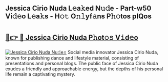 ## Jessica Cirio Nuda L𝚎a𝚔ed N𝚞𝚍e - Part-w50 Vi𝚍𝚎o L𝚎a𝚔s - H𝚘𝚝 O𝚗𝚕yf𝚊ns P𝚑𝚘tos pIQos

# <h2><a href="http://kf40223.oniu.top/?m=Jessica+Cirio+Nuda">🔗👉 🔴 Jessica Cirio Nuda P𝚑ot𝚘𝚜 V𝚒d𝚎o</a></h2>

[![Jessica Cirio Nuda Nu𝚍e𝚜](https://i.imgur.com/0qMVB7G.gif)](http://kf40223.oniu.top/?m=Jessica+Cirio+Nuda)
Social media innovator Jessica Cirio Nuda, known for publishing dance and lifestyle material, consisting of presentations and personal blogs. The public face of Jessica Cirio Nuda exudes a friendly and approachable energy, but the depths of his personal life remain a captivating mystery.  
